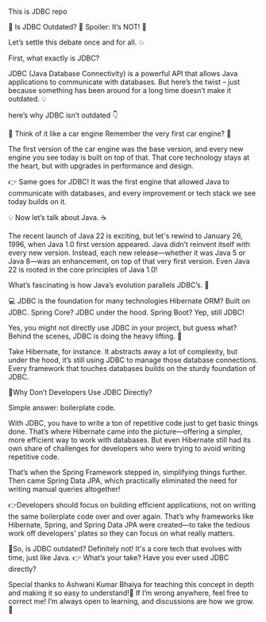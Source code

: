 This is JDBC repo

🚨 Is JDBC Outdated? 🤔 Spoiler: It’s NOT! 🚨

Let’s settle this debate once and for all. 💥

First, what exactly is JDBC?

JDBC (Java Database Connectivity) is a powerful API that allows Java applications to communicate with databases. But here’s the twist – just because something has been around for a long time doesn’t make it outdated. 💡

here’s why JDBC isn’t outdated 👇

🔧 Think of it like a car engine
Remember the very first car engine? 🚗

The first version of the car engine was the base version, and every new engine you see today is built on top of that. That core technology stays at the heart, but with upgrades in performance and design.

👉 Same goes for JDBC! It was the first engine that allowed Java to communicate with databases, and every improvement or tech stack we see today builds on it.

💡 Now let’s talk about Java. ☕

The recent launch of Java 22 is exciting, but let's rewind to January 26, 1996, when Java 1.0 first version appeared.
Java didn’t reinvent itself with every new version. Instead, each new release—whether it was Java 5 or Java 8—was an enhancement, on top of that very first version. Even Java 22 is rooted in the core principles of Java 1.0!

What’s fascinating is how Java’s evolution parallels JDBC’s. 🚀

💻 JDBC is the foundation for many technologies
Hibernate ORM? Built on JDBC.
Spring Core? JDBC under the hood.
Spring Boot? Yep, still JDBC!

Yes, you might not directly use JDBC in your project, but guess what? Behind the scenes, JDBC is doing the heavy lifting. 💪

Take Hibernate, for instance. It abstracts away a lot of complexity, but under the hood, it’s still using JDBC to manage those database connections. Every framework that touches databases builds on the sturdy foundation of JDBC.

🤔Why Don’t Developers Use JDBC Directly?

Simple answer: boilerplate code.

With JDBC, you have to write a ton of repetitive code just to get basic things done. That’s where Hibernate came into the picture—offering a simpler, more efficient way to work with databases. But even Hibernate still had its own share of challenges for developers who were trying to avoid writing repetitive code.

That’s when the Spring Framework stepped in, simplifying things further. Then came Spring Data JPA, which practically eliminated the need for writing manual queries altogether!

👉Developers should focus on building efficient applications, not on writing the same boilerplate code over and over again. That’s why frameworks like Hibernate, Spring, and Spring Data JPA were created—to take the tedious work off developers' plates so they can focus on what really matters.

🚀So, is JDBC outdated?
Definitely not! It's a core tech that evolves with time, just like Java.
👉 What’s your take? Have you ever used JDBC directly?

Special thanks to Ashwani Kumar Bhaiya for teaching this concept in depth and making it so easy to understand!🙏
If I’m wrong anywhere, feel free to correct me! I’m always open to learning, and discussions are how we grow.🙌
